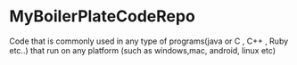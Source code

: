 # MyBoilerPlateCodeRepo
Code that is commonly used in any type of programs(java or C , C++ , Ruby etc..) that run on any platform (such as windows,mac, android, linux etc) 
